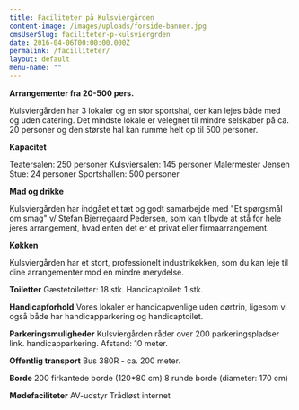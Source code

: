 ```yaml
---
title: Faciliteter på Kulsviergården
content-image: /images/uploads/forside-banner.jpg
cmsUserSlug: faciliteter-p-kulsviergrden
date: 2016-04-06T00:00:00.000Z
permalink: /facilliteter/
layout: default
menu-name: ""
---
```


**Arrangementer fra 20-500 pers.**

Kulsviergården har 3 lokaler og en stor sportshal, der kan lejes både med og uden catering. Det mindste lokale er velegnet til mindre selskaber på ca. 20 personer og den største hal kan rumme helt op til 500 personer.

**Kapacitet**

Teatersalen: 250 personer
Kulsviersalen: 145 personer
Malermester Jensen Stue: 24 personer
Sportshallen: 500 personer

**Mad og drikke**
 
Kulsviergården har indgået et tæt og godt samarbejde med "Et spørgsmål om smag" v/ Stefan Bjerregaard Pedersen, som kan tilbyde at stå for hele jeres arrangement, hvad enten det er et privat eller firmaarrangement.

**Køkken**

Kulsviergården har et stort, professionelt industrikøkken, som du kan leje til dine arrangementer mod en mindre merydelse.

**Toiletter**
Gæstetoiletter: 18 stk.
Handicaptoilet: 1 stk.

**Handicapforhold**
Vores lokaler er handicapvenlige uden dørtrin, ligesom vi også både har handicapparkering og handicaptoilet. 

**Parkeringsmuligheder**
Kulsviergården råder over 200 parkeringspladser link. handicapparkering. Afstand: 10 meter.

**Offentlig transport**
Bus 380R - ca. 200 meter.

**Borde**
200 firkantede borde (120*80 cm)
8 runde borde (diameter: 170 cm)

**Mødefaciliteter**
AV-udstyr
Trådløst internet